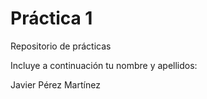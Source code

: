 # Práctica 1
Repositorio de prácticas

Incluye a continuación tu nombre y apellidos:

Javier Pérez Martínez
